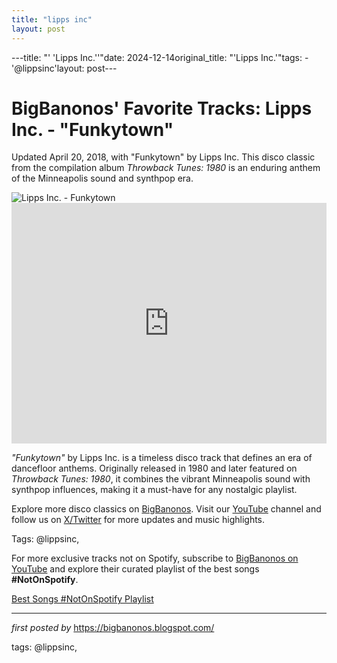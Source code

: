 ```yaml
---
title: "lipps inc"
layout: post
---
```

---title: "' 'Lipps Inc.''"date: 2024-12-14original_title: "'Lipps Inc.'"tags:  - '@lippsinc'layout: post---<!-- Post Title --><h1 >BigBanonos' Favorite Tracks: Lipps Inc. - "Funkytown"</h1> <!-- Introductory Text --><p >Updated April 20, 2018, with "Funkytown" by Lipps Inc. This disco classic from the compilation album <em>Throwback Tunes: 1980</em> is an enduring anthem of the Minneapolis sound and synthpop era.</p> <!-- Featured Image --><div > <img src="https://upload.wikimedia.org/wikipedia/en/0/09/Lipps-Inc.jpg" alt="Lipps Inc. - Funkytown" /></div> <!-- YouTube Video Embed --><div > <iframe width="100%" height="385" src="https://www.youtube.com/embed/Z6dqIYKIBSU" title="Lipps Inc. - Funkytown (Official Audio)" frameborder="0" allow="accelerometer; autoplay; clipboard-write; encrypted-media; gyroscope; picture-in-picture; web-share" referrerpolicy="strict-origin-when-cross-origin" allowfullscreen></iframe></div> <!-- Song Information --><div > <p><em>"Funkytown"</em> by Lipps Inc. is a timeless disco track that defines an era of dancefloor anthems. Originally released in 1980 and later featured on <em>Throwback Tunes: 1980</em>, it combines the vibrant Minneapolis sound with synthpop influences, making it a must-have for any nostalgic playlist.</p></div> <!-- Footer Links --><div > <p>Explore more disco classics on <a href="https://bigbanonos.blogspot.com/" target="_blank">BigBanonos</a>. Visit our <a href="https://www.youtube.com/@BigBanonos" target="_blank">YouTube</a> channel and follow us on <a href="https://x.com/bigbanonos" target="_blank">X/Twitter</a> for more updates and music highlights.</p></div> <!-- Tags --><p >Tags: @lippsinc,</p><!--Subscribe and Playlist Links--><div>    <p>For more exclusive tracks not on Spotify, subscribe to <a href="https://www.youtube.com/@BigBanonos" target="_blank">BigBanonos on YouTube</a> and explore their curated playlist of the best songs <strong>#NotOnSpotify</strong>.</p>    <p><a href="https://www.youtube.com/playlist?list=PLtuNtuTatqI0kFahUCbtbfenC_ET5O_tr" target="_blank">Best Songs #NotOnSpotify Playlist<br /></a></p></div><hr /><p><em>first posted by</em> <a href="https://bigbanonos.blogspot.com/" rel="noopener" target="_new">https://bigbanonos.blogspot.com/</a></p><p>tags: @lippsinc,</p>